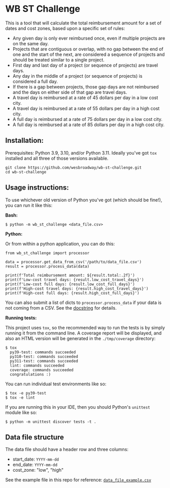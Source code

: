 # WB ST Challenge

This is a tool that will calculate the total reimbursement amount for a set of dates and cost zones, based upon a specific set of rules:

- Any given day is only ever reimbursed once, even if multiple projects are on the same day.
- Projects that are contiguous or overlap, with no gap between the end of one and the start of the next, are considered a sequence of projects and should be treated similar to a single project.
- First day and last day of a project (or sequence of projects) are travel days.
- Any day in the middle of a project (or sequence of projects) is considered a full day.
- If there is a gap between projects, those gap days are not reimbursed and the days on either side of that gap are travel days.
- A travel day is reimbursed at a rate of 45 dollars per day in a low cost city.
- A travel day is reimbursed at a rate of 55 dollars per day in a high cost city.
- A full day is reimbursed at a rate of 75 dollars per day in a low cost city.
- A full day is reimbursed at a rate of 85 dollars per day in a high cost city.

## Installation:

Prerequisites: Python 3.9, 3.10, and/or Python 3.11. Ideally you've got `tox` installed and all three of those versions available.

    git clone https://github.com/wesbroadway/wb-st-challenge.git
    cd wb-st-challenge

## Usage instructions:

To use whichever old version of Python you've got (which should be fine!), you can run it like this:

**Bash:**

    $ python -m wb_st_challenge <data_file.csv>

**Python:**

Or from within a python application, you can do this:

    from wb_st_challenge import processor

    data = processor.get_data_from_csv('/path/to/data_file.csv')
    result = processor.process_data(data)
    
    print(f'Total reimbursement amount: ${result.total:.2f}')
    print(f'Low-cost travel days: {result.low_cost_travel_days}')
    print(f'Low-cost full days: {result.low_cost_full_days}')
    print(f'High-cost travel days: {result.high_cost_travel_days}')
    print(f'High-cost full days: {result.high_cost_full_days}')

You can also submit a list of dicts to `processor.process_data` if your data is not coming from a CSV. See the [docstring](./wb_st_challenge/processor.py#L85) for details.

**Running tests:**

This project uses `tox`, so the recommended way to run the tests is by simply running it from the command line. A coverage report will be displayed, and also an HTML version will be generated in the `./tmp/coverage` directory:

    $ tox
      py39-test: commands succeeded
      py310-test: commands succeeded
      py311-test: commands succeeded
      lint: commands succeeded
      coverage: commands succeeded
      congratulations :)

You can run individual test environments like so:

    $ tox -e py39-test
    $ tox -e lint

If you are running this in your IDE, then you should Python's `unittest` module like so:

    $ python -m unittest discover tests -t .

## Data file structure

The data file should have a header row and three columns:

- start_date: `YYYY-mm-dd`
- end_date: `YYYY-mm-dd`
- cost_zone: "low", "high"

See the example file in this repo for reference: [`data_file_example.csv`](./data_file_example.csv)  
